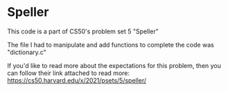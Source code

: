 # Speller
This code is a part of CS50's problem set 5 "Speller"

The file I had to manipulate and add functions to complete the code was "dictionary.c"

If you'd like to read more about the expectations for this problem, then you can follow their link attached to read more: https://cs50.harvard.edu/x/2021/psets/5/speller/

